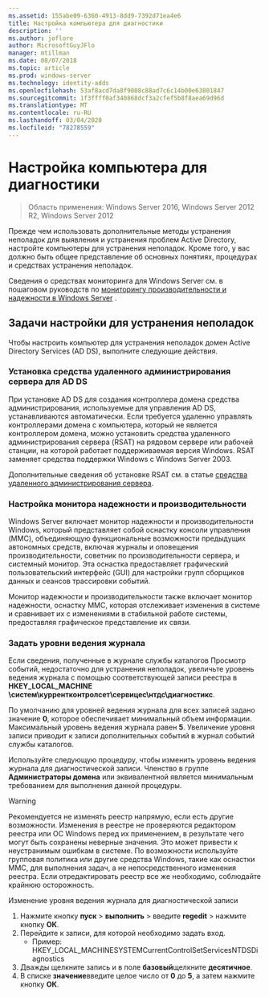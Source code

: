 ```yaml
---
ms.assetid: 155abe09-6360-4913-8dd9-7392d71ea4e6
title: Настройка компьютера для диагностики
description: ''
ms.author: joflore
author: MicrosoftGuyJFlo
manager: mtillman
ms.date: 08/07/2018
ms.topic: article
ms.prod: windows-server
ms.technology: identity-adds
ms.openlocfilehash: 53af8acd7da8f9008c88ad7c6c14b00e63801847
ms.sourcegitcommit: 1f3ffff0af340868dcf3a2cfef5b8f8aea69d96d
ms.translationtype: MT
ms.contentlocale: ru-RU
ms.lasthandoff: 03/04/2020
ms.locfileid: "78278559"
---
```

# <a name="configuring-a-computer-for-troubleshooting"></a>Настройка компьютера для диагностики

>Область применения: Windows Server 2016, Windows Server 2012 R2, Windows Server 2012

Прежде чем использовать дополнительные методы устранения неполадок для выявления и устранения проблем Active Directory, настройте компьютеры для устранения неполадок. Кроме того, у вас должно быть общее представление об основных понятиях, процедурах и средствах устранения неполадок.

Сведения о средствах мониторинга для Windows Server см. в пошаговом руководств по [мониторингу производительности и надежности в Windows Server](https://go.microsoft.com/fwlink/?LinkId=123737) .

## <a name="configuration-tasks-for-troubleshooting"></a>Задачи настройки для устранения неполадок

Чтобы настроить компьютер для устранения неполадок домен Active Directory Services (AD DS), выполните следующие действия.

### <a name="install-remote-server-administration-tools-for-ad-ds"></a>Установка средства удаленного администрирования сервера для AD DS

При установке AD DS для создания контроллера домена средства администрирования, используемые для управления AD DS, устанавливаются автоматически. Если требуется удаленно управлять контроллерами домена с компьютера, который не является контроллером домена, можно установить средства удаленного администрирования сервера (RSAT) на рядовом сервере или рабочей станции, на которой работает поддерживаемая версия Windows. RSAT заменяет средства поддержки Windows с Windows Server 2003.

Дополнительные сведения об установке RSAT см. в статье [средства удаленного администрирования сервера](https://docs.microsoft.com/windows-server/remote/remote-server-administration-tools).

### <a name="configure-reliability-and-performance-monitor"></a>Настройка монитора надежности и производительности

Windows Server включает монитор надежности и производительности Windows, который представляет собой оснастку консоли управления (MMC), объединяющую функциональные возможности предыдущих автономных средств, включая журналы и оповещения производительности, советник по производительности сервера, и системный монитор. Эта оснастка предоставляет графический пользовательский интерфейс (GUI) для настройки групп сборщиков данных и сеансов трассировки событий.

Монитор надежности и производительности также включает монитор надежности, оснастку MMC, которая отслеживает изменения в системе и сравнивает их с изменениями в стабильной работе системы, предоставляя графическое представление их связи.

### <a name="set-logging-levels"></a>Задать уровни ведения журнала

Если сведения, полученные в журнале службы каталогов Просмотр событий, недостаточно для устранения неполадок, увеличьте уровень ведения журнала с помощью соответствующей записи реестра в **HKEY_LOCAL_MACHINE \систем\куррентконтролсет\сервицес\нтдс\диагностикс**.

По умолчанию для уровней ведения журнала для всех записей задано значение **0**, которое обеспечивает минимальный объем информации. Максимальный уровень ведения журнала равен **5**. Увеличение уровня записи приводит к записи дополнительных событий в журнал событий службы каталогов.

Используйте следующую процедуру, чтобы изменить уровень ведения журнала для диагностической записи. Членство в группе **Администраторы домена** или эквивалентной является минимальным требованием для выполнения данной процедуры.

> [!WARNING]
> Рекомендуется не изменять реестр напрямую, если есть другие возможности. Изменения в реестре не проверяются редактором реестра или ОС Windows перед их применением, в результате чего могут быть сохранены неверные значения. Это может привести к неустранимым ошибкам в системе. По возможности используйте групповая политика или другие средства Windows, такие как оснастки MMC, для выполнения задач, а не непосредственного изменения реестра. Если отредактировать реестр все же необходимо, соблюдайте крайнюю осторожность.
>

Изменение уровня ведения журнала для диагностической записи

1. Нажмите кнопку **пуск** > **выполнить** > введите **regedit** > нажмите кнопку **ОК**.
2. Перейдите к записи, для которой необходимо задать вход.
   * Пример: HKEY_LOCAL_MACHINESYSTEMCurrentControlSetServicesNTDSDiagnostics
3. Дважды щелкните запись и в поле **базовый**щелкните **десятичное**.
4. В списке **значение**введите целое число от **0** до **5**, а затем нажмите кнопку **ОК**.
